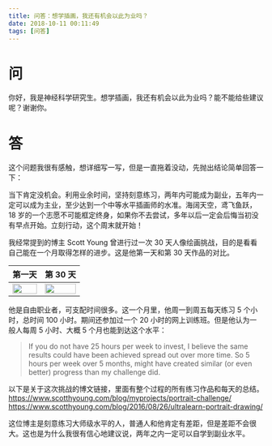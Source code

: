 ```yaml
---
title: 问答：想学插画，我还有机会以此为业吗？
date: 2018-10-11 00:11:49
tags: [问答]
---
```


# 问
你好，我是神经科学研究生。想学插画，我还有机会以此为业吗？能不能给些建议呢？谢谢你。

# 答
这个问题我很有感触，想详细写一写，但是一直拖着没动，先抛出结论简单回答一下：

当下肯定没机会。利用业余时间，坚持刻意练习，两年内可能成为副业，五年内一定可以成为主业，至少达到一个中等水平插画师的水准。海阔天空，鸢飞鱼跃，18 岁的一个志愿不可能框定终身，如果你不去尝试，多年以后一定会后悔当初没有早点开始。立刻行动，这个周末就开始！

我经常提到的博主 Scott Young 曾进行过一次 30 天人像绘画挑战，目的是看看自己能在一个月取得怎样的进步。这是他第一天和第 30 天作品的对比。

第一天 | 第 30 天
:----: | :----:
<img src="https://www.scotthyoung.com/blog/wp-content/uploads/2016/08/0001-724x1024.jpeg" width="100%"> | <img src="https://www.scotthyoung.com/blog/wp-content/uploads/2016/08/Final-Drawing.jpg" width="100%">

他是自由职业者，可支配时间很多。这一个月里，他周一到周五每天练习 5 个小时，总时间 100 小时。期间还参加过一个 20 小时的网上训练班。但是他认为一般人每周 5 小时、大概 5 个月也能到达这个水平：

> If you do not have 25 hours per week to invest, I believe the same results could have been achieved spread out over more time. So 5 hours per week over 5 months, might have created similar (or even better) progress than my challenge did.

以下是关于这次挑战的博文链接，里面有整个过程的所有练习作品和每天的总结。
https://www.scotthyoung.com/blog/myprojects/portrait-challenge/
https://www.scotthyoung.com/blog/2016/08/26/ultralearn-portrait-drawing/

这位博主是刻意练习大师级水平的人，普通人和他肯定有差距，但是差距不会很大。这也是为什么我很有信心地建议说，两年之内一定可以自学到副业水平。
